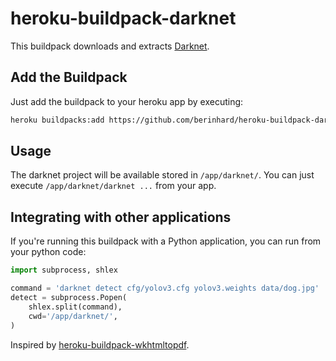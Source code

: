 # heroku-buildpack-darknet

This buildpack downloads and extracts [Darknet](https://github.com/pjreddie/darknet).


## Add the Buildpack

Just add the buildpack to your heroku app by executing:

```bash
heroku buildpacks:add https://github.com/berinhard/heroku-buildpack-darknet.git
```

## Usage

The darknet project will be available stored in `/app/darknet/`.
You can just execute `/app/darknet/darknet ...` from your app.

## Integrating with other applications

If you're running this buildpack with a Python application, you can run from your python code:

```python
import subprocess, shlex

command = 'darknet detect cfg/yolov3.cfg yolov3.weights data/dog.jpg'
detect = subprocess.Popen(
    shlex.split(command),
    cwd='/app/darknet/',
)
```

Inspired by [heroku-buildpack-wkhtmltopdf](https://github.com/turicas/heroku-buildpack-wkhtmltopdf/blob/master/bin/compile).

